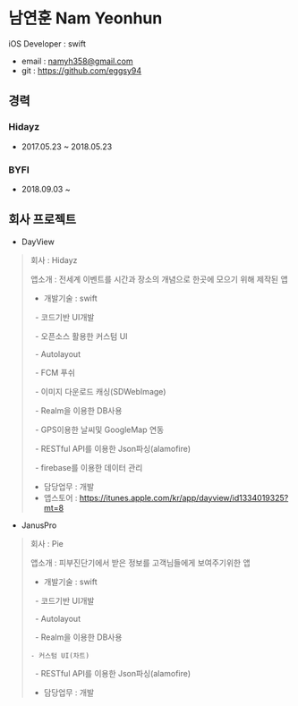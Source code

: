# 남연훈 Nam Yeonhun
iOS Developer : swift
- email : namyh358@gmail.com
- git : https://github.com/eggsy94
## 경력 
### Hidayz
- 2017.05.23 ~ 2018.05.23
### BYFI
- 2018.09.03 ~
## 회사 프로젝트
- DayView
> 회사 : Hidayz
>
> 앱소개 : 전세계 이벤트를 시간과 장소의 개념으로 한곳에 모으기 위해 제작된 앱
>  - 개발기술 : swift
>
>     - 코드기반 UI개발
>
>     - 오픈소스 활용한 커스텀 UI
>
>     - Autolayout
>
>     - FCM 푸쉬
>
>     - 이미지 다운로드 캐싱(SDWebImage)
>
>     - Realm을 이용한 DB사용
>
>     - GPS이용한 날씨및 GoogleMap 연동
>
>     - RESTful API를 이용한 Json파싱(alamofire)
>
>     - firebase를 이용한 데이터 관리
>
> - 담당업무 : 개발 
> - 앱스토어 : https://itunes.apple.com/kr/app/dayview/id1334019325?mt=8

- JanusPro
> 회사 : Pie
>
> 앱소개 : 피부진단기에서 받은 정보를 고객님들에게 보여주기위한 앱
>  - 개발기술 : swift
>
>     - 코드기반 UI개발
>
>     - Autolayout
>
>     - Realm을 이용한 DB사용
>
>     - 커스텀 UI(차트) 
>
>     - RESTful API를 이용한 Json파싱(alamofire)
>
> - 담당업무 : 개발 


